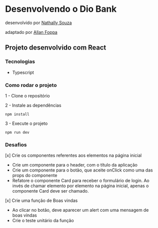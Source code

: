 # Desenvolvendo o Dio Bank

desenvolvido por [Nathally Souza](https://github.com/nathyts)

adaptado por [Allan Foppa](https://github.com/allanfoppa)

## Projeto desenvolvido com React

### Tecnologias

- Typescript

### Como rodar o projeto

1 - Clone o repositório

2 - Instale as dependências

```shell
npm install
```

3 - Execute o projeto

```shell
npm run dev
```

### Desafios

[x] Crie os componentes referentes aos elementos na página inicial

- Crie um componente para o header, com o título da aplicação
- Crie um componente para o botão, que aceite onClick como uma das props do componente
- Refatore o componente Card para receber o formulário de login. Ao invés de chamar elemento por elemento na página inicial, apenas o componente Card deve ser chamado.

[x] Crie uma função de Boas vindas

- Ao clicar no botão, deve aparecer um alert com uma mensagem de boas vindas
- Crie o teste unitário da função
